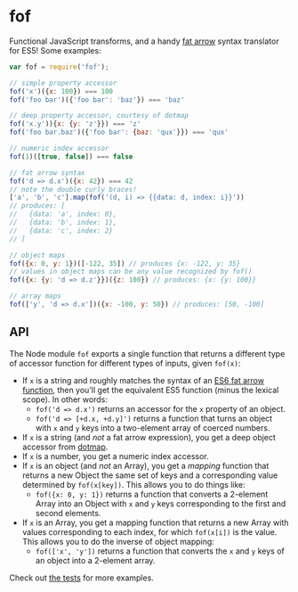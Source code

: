 # fof
Functional JavaScript transforms, and a handy [fat arrow] syntax translator for ES5! Some examples:

```js
var fof = require('fof');

// simple property accessor
fof('x')({x: 100}) === 100
fof('foo bar')({'foo bar': 'baz'}) === 'baz'

// deep property accessor, courtesy of dotmap
fof('x.y')){x: {y: 'z'}}) === 'z'
fof('foo bar.baz')({'foo bar': {baz: 'qux'}}) === 'qux'

// numeric index accessor
fof(1)([true, false]) === false

// fat arrow syntax
fof('d => d.x')({x: 42}) === 42
// note the double curly braces!
['a', 'b', 'c'].map(fof('(d, i) => {{data: d, index: i}}'))
// produces: [
//   {data: 'a', index: 0}, 
//   {data: 'b', index: 1}, 
//   {data: 'c', index: 2}
// ]

// object maps
fof({x: 0, y: 1})([-122, 35]) // produces {x: -122, y: 35}
// values in object maps can be any value recognized by fof()
fof({x: {y: 'd => d.z'}})({z: 100}) // produces: {x: {y: 100}}

// array maps
fof(['y', 'd => d.x'])({x: -100, y: 50}) // produces: [50, -100]
```

## API
The Node module `fof` exports a single function that returns a different type of accessor function for different types of inputs, given `fof(x)`:

* If `x` is a string and roughly matches the syntax of an [ES6 fat arrow function][fat arrow], then you'll get the equivalent ES5 function (minus the lexical scope). In other words:
  * `fof('d => d.x')` returns an accessor for the `x` property of an object.
  * `fof('d => [+d.x, +d.y]')` returns a function that turns an object with `x` and `y` keys into a two-element array of coerced numbers.
* If `x` is a string (and _not_ a fat arrow expression), you get a deep object accessor from [dotmap].
* If `x` is a number, you get a numeric index accessor.
* If `x` is an object (and _not_ an Array), you get a _mapping_ function that returns a new Object the same set of keys and a corresponding value determined by `fof(x[key])`. This allows you to do things like:
  * `fof({x: 0, y: 1})` returns a function that converts a 2-element Array into an Object with `x` and `y` keys corresponding to the first and second elements.
* If `x` is an Array, you get a mapping function that returns a new Array with values corresponding to each index, for which `fof(x[i])` is the value. This allows you to do the inverse of object mapping:
  * `fof(['x', 'y'])` returns a function that converts the `x` and `y` keys of an object into a 2-element array.

Check out [the tests](test/spec.js) for more examples.

[dotmap]: https://github.com/jden/dotmap
[fat arrow]: https://codeplanet.io/es6-fat-arrow-functions/
